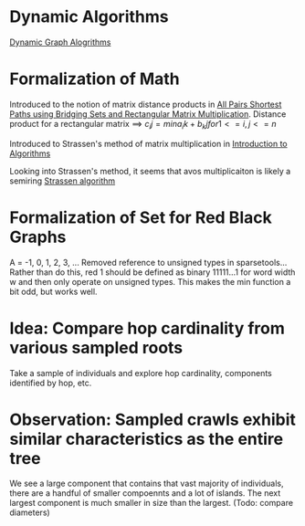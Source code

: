 # Dynamic Algorithms
[Dynamic Graph Alogrithms](http://cs.ioc.ee/ewscs/2012/italiano/dynamic1.pdf)

# Formalization of Math 
Introduced to the notion of matrix distance products in [All Pairs Shortest Paths using Bridging Sets
and Rectangular Matrix Multiplication](https://arxiv.org/pdf/cs/0008011.pdf). Distance product for a rectangular 
matrix ==> $c_ij = min{a_ik + b_kj} for 1 <= i,j <= n$

Introduced to Strassen's method of matrix multiplication in [Introduction to Algorithms](http://mitpress.mit.edu/algorithms)

Looking into Strassen's method, it seems that avos multiplicaiton is likely a semiring [Strassen algorithm](https://en.wikipedia.org/wiki/Strassen_algorithm)

# Formalization of Set for Red Black Graphs

A = -1, 0, 1, 2, 3, ...
Removed reference to unsigned types in sparsetools... Rather than do this, 
red 1 should be defined as binary 11111...1 for word width w and then only operate 
on unsigned types. This makes the min function a bit odd, but works well.

# Idea: Compare hop cardinality from various sampled roots
Take a sample of individuals and explore hop cardinality, components identified by hop, etc.

# Observation: Sampled crawls exhibit similar characteristics as the entire tree
We see a large component that contains that vast majority of individuals, there are a handful of smaller compoennts
and a lot of islands. The next largest component is much smaller in size than the largest. (Todo: compare diameters)